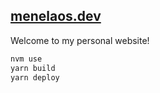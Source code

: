## [menelaos.dev](https://menelaos.dev/)

Welcome to my personal website!


```sh
nvm use
yarn build
yarn deploy
```
